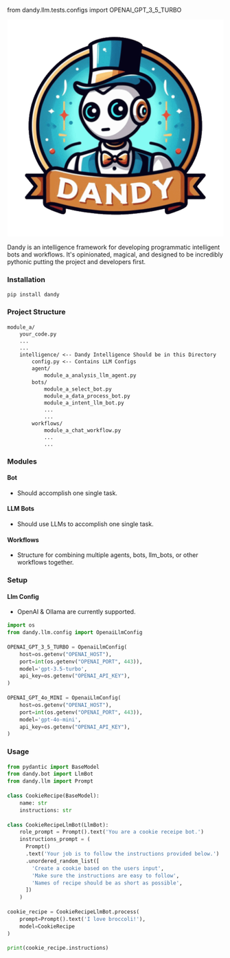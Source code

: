 from dandy.llm.tests.configs import OPENAI_GPT_3_5_TURBO<p align="center">
  <img src="./docs/images/dandy_logo_512.png" alt="Dandy AI Framework">
</p>

Dandy is an intelligence framework for developing programmatic intelligent bots and workflows. It's opinionated, magical, and designed to be incredibly pythonic putting the project and developers first.

### Installation

```
pip install dandy
```

### Project Structure

```
module_a/
    your_code.py
    ...
    ...
    intelligence/ <-- Dandy Intelligence Should be in this Directory
        config.py <-- Contains LLM Configs
        agent/
            module_a_analysis_llm_agent.py
        bots/
            module_a_select_bot.py
            module_a_data_process_bot.py
            module_a_intent_llm_bot.py
            ...
            ...
        workflows/
            module_a_chat_workflow.py
            ...
            ...
```

### Modules

#### Bot

- Should accomplish one single task.

#### LLM Bots

- Should use LLMs to accomplish one single task.

#### Workflows

- Structure for combining multiple agents, bots, llm_bots, or other workflows together.

### Setup

#### Llm Config

- OpenAI & Ollama are currently supported.

```python
import os
from dandy.llm.config import OpenaiLlmConfig

OPENAI_GPT_3_5_TURBO = OpenaiLlmConfig(
    host=os.getenv("OPENAI_HOST"),
    port=int(os.getenv("OPENAI_PORT", 443)),
    model='gpt-3.5-turbo',
    api_key=os.getenv("OPENAI_API_KEY"),
)

OPENAI_GPT_4o_MINI = OpenaiLlmConfig(
    host=os.getenv("OPENAI_HOST"),
    port=int(os.getenv("OPENAI_PORT", 443)),
    model='gpt-4o-mini',
    api_key=os.getenv("OPENAI_API_KEY"),
)

```

### Usage

```python
from pydantic import BaseModel
from dandy.bot import LlmBot
from dandy.llm import Prompt

class CookieRecipe(BaseModel):
    name: str
    instructions: str

class CookieRecipeLlmBot(LlmBot):
    role_prompt = Prompt().text('You are a cookie receipe bot.')
    instructions_prompt = (
      Prompt()
      .text('Your job is to follow the instructions provided below.')
      .unordered_random_list([
        'Create a cookie based on the users input',
        'Make sure the instructions are easy to follow',
        'Names of recipe should be as short as possible',
      ])
    )

cookie_recipe = CookieRecipeLlmBot.process(
    prompt=Prompt().text('I love broccoli!'),
    model=CookieRecipe
)

print(cookie_recipe.instructions)

```
